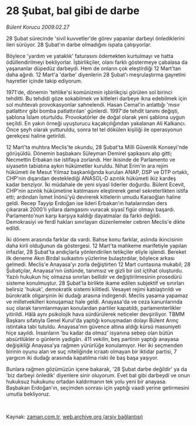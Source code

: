 # 28 Şubat, bal  gibi de darbe

*Bülent Korucu 2009.02.27*

<tr><td class="metin" colspan="2" style="padding-top: 20px; padding-left: 5px; ">28 Şubat sürecinde 'sivil kuvvetler'de görev yapanlar darbeyi önlediklerini ileri sürüyor. 28 Şubat'ın darbe olmadığını ispata çalışıyorlar.</td></tr><tr><td class="metin" colspan="2" style="padding-top: 20px; padding-left: 5px; "><p>Böylece 'yardım ve yataklık' faturasını ödemekten kurtulmayı ve hatta ödüllendirilmeyi bekliyorlar. İşbirlikçiler, olanı farklı göstermeye çabalasa da yaşananlar düpedüz darbeydi. Hem de onların çok eleştirdiği 12 Mart'tan daha ağırdı. 12 Mart'a 'darbe' diyenlerin 28 Şubat'ı meşrulaştırma gayretini hayretler içinde takip ediyorum.
<p>1971'de, dönemin 'tehlike'si komünizmin işbirlikçisi görülen sol birinci tehditti. Bu tehdidi göze sokabilmek ve kitleleri darbeye ikna edebilmek için sol muhtevalı provokasyonlar sahnelendi. Hasan Cemal'in anlattığı 'mısır patlattırır gibi bomba patlattırılan' günlerdi. 1997'de tehdit tanımı değişti, şablona İslam oturtuldu. Provokatörler de doğal olarak yeni şablona uygun seçildi. En yakın örneği uyuşturucu kaçakçılığından yakalanan Ali Kalkancı. Önce şeyh olarak yutturuldu, sonra tel tel dökülen kişiliği ile operasyonun gerekçesi haline getirildi.
<p>12 Mart'ta muhtıra Meclis'te okundu, 28 Şubat'ta Milli Güvenlik Konseyi'nde görüşüldü. Dönemin başbakanı Süleyman Demirel şapkasını alıp gitti; Necmettin Erbakan ise istifaya zorlandı. Her ikisinde de Parlamento ve siyasetin tabiatına aykırı hükümetler kuruldu. Nihat Erim'in ara rejim hükümeti ile Mesut Yılmaz başkanlığında kurulan ANAP, DSP ve DTP ortaklı, CHP'nin dışarıdan desteklediği ANASOL-D azınlık hükümeti ikiz kardeş kadar benziyor. İki müdahale de yeni siyasî liderler doğurdu. Bülent Ecevit, CHP'nin azınlık hükümetine katılmasını eleştirerek genel sekreterlikten istifa etti; ardından İsmet İnönü'yü devirerek kitlelerin umudu Karaoğlan haline geldi. Recep Tayyip Erdoğan ise lideri Erbakan'ın hatalarından ders çıkararak 2000'li yıllara damgasını vuracak siyasî figür olmayı başardı. Parlamento'nun karşı karşıya kaldığı dayatmalar da farklı değildi. Demokrasiyi ve ferdî hakları sınırlayan düzenlemeler cebren Meclis'e dikte edildi.
<p>İki dönem arasında farklar da vardı. Bahse konu farklar, aslında ikincisinin daha kirli olduğunun da göstergesi. 12 Mart'ta mahkeme marifetiyle yapılan infazlar, 28 Şubat'ta andıçlarla yönlendirilen tetikçiler eliyle işlendi. Bereket ilk deneme Akın Birdal suikastını yüzlerine bulaştırdılar, böylece arkası gelmedi. Meclis'e Anayasa'yı zorla değiştirten 12 Mart cuntasına mukabil; 28 Şubatçılar, Anayasa'nın üstünde, tanımsız ve gizli bir üst içtihat oluşturdu. Yazılı hukukun hiç olmazsa sınırları bellidir ve değiştirilmesinin prosedürü sisteme konulmuştur. 28 Şubat'la birlikte ikame edilen subjektif ve sınırları belirsiz 'hukuk', demokratik sistemi kilitledi. Vesayet rejimi katılaştırıldı ve bürokratik oligarşinin iki dudağı arasına indirgendi. Meclis yasama yapamaz ve milletvekilleri konuşamaz hale geldi. Anayasa'da ve ceza kanunlarında suç olarak tanımlanmayan konulardan partiler kapatıldı, parlamenterlikler yitirildi. Hâlâ aynı psikolojik hava sürdürülerek neticeler devşiriliyor. TBMM Başkanı sıfatıyla Genel Kurul'da yaptığı konuşmadan dolayı Bülent Arınç istintaka tabi tutuldu. Anayasa'nın güvence altına aldığı kürsü masuniyeti hiçe sayıldı. İnsanların 'bu kadar da olmaz' isyanına sebep olan bütün absürtlükler o günlerin yadigârı. 411 vekilin, beş partinin yaptığı anayasa değişikliği Anayasa'ya rağmen yürürlüğe konulamıyor. Her iki seçmenden birinin oyunu alan ve suç niteliğinde icraatı olmayan bir iktidar partisi, 7 yargıcın iki dudağı arasında kapatılma riski ile baş başa yaşıyor.
<p>Bunlara rağmen gözümüzün içene bakarak, '28 Şubat darbe değildir' ya da 'biz darbeyi önledik' diyenlere sinir oluyorum. Evet bal gibi darbeydi ve onun hukuksuz hukukunu ortadan kaldırmanın tek yolu yeni bir anayasa. Başbakan Erdoğan'ın, seçimden sonrası için yaptığı vaadi yerine getirmesini umutla bekliyoruz.
<p><br/></p></p></p></p></p></p></td></tr>

Kaynak: [zaman.com.tr](http://zaman.com.tr/yazar.do?yazino=819728), [web.archive.org (arşiv bağlantısı)](http://web.archive.org/web/20091108223441/http://www.zaman.com.tr:80/yazar.do?yazino=819728)
